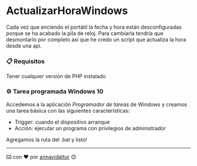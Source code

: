 # ActualizarHoraWindows
Cada vez que enciendo el portátil la fecha y hora están desconfiguradas porque se ha acabado la pila de reloj. Para cambiarla tendría que desmontarlo por completo así que he credo un script que actualiza la hora desde una api.

### 📋 Requisitos 
Tener cualquier versión de PHP instalado

### ⚙️ Tarea programada Windows 10 
Accedemos a la aplicación _Programador de tareas_ de Windows y creamos una tarea básica con las siguientes características:
* Trigger: cuando el dispositivo arranque
* Acción: ejecutar un programa con privilegios de administrador
  
Agregamos la ruta del .bat y listo!

---
⌨️ con ❤️ por [annavidaltur](https://github.com/annavidaltur) 😊
